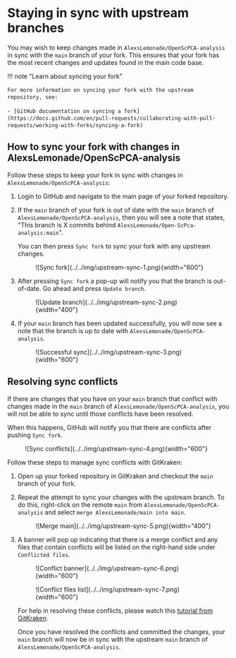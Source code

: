 # Staying in sync with upstream branches

You may wish to keep changes made in `AlexsLemonade/OpenScPCA-analysis` in sync with the `main` branch of your fork.
This ensures that your fork has the most recent changes and updates found in the main code base.

!!! note "Learn about syncing your fork"

    For more information on syncing your fork with the upstream repository, see:

    - [GitHub documentation on syncing a fork](https://docs.github.com/en/pull-requests/collaborating-with-pull-requests/working-with-forks/syncing-a-fork)


## How to sync your fork with changes in AlexsLemonade/OpenScPCA-analysis

Follow these steps to keep your fork in sync with changes in `AlexsLemonade/OpenScPCA-analysis`:

1. Login to GitHub and navigate to the main page of your forked repository.

1. If the `main` branch of your fork is out of date with the `main` branch of `AlexsLemonade/OpenScPCA-analysis`, then you will see a note that states, "This branch is X commits behind `AlexsLemonade/Open-ScPca-analysis:main`".

    You can then press `Sync fork` to sync your fork with any upstream changes.

    <figure markdown="span">
        ![Sync fork](../../img/upstream-sync-1.png){width="600"}
    </figure>

1. After pressing `Sync fork` a pop-up will notify you that the branch is out-of-date.
    Go ahead and press `Update branch`.

    <figure markdown="span">
        ![Update branch](../../img/upstream-sync-2.png){width="400"}
    </figure>

1. If your `main` branch has been updated successfully, you will now see a note that the branch is up to date with `AlexsLemonade/OpenScPCA-analysis`.

    <figure markdown="span">
        ![Successful sync](../../img/upstream-sync-3.png){width="600"}
    </figure>

## Resolving sync conflicts

If there are changes that you have on your `main` branch that conflict with changes made in the `main` branch of `AlexsLemonade/OpenScPCA-analysis`, you will not be able to sync until those conflicts have been resolved.

When this happens, GitHub will notify you that there are conflicts after pushing `Sync fork`.

<figure markdown="span">
    ![Sync conflicts](../../img/upstream-sync-4.png){width="600"}
</figure>

Follow these steps to manage sync conflicts with GitKraken:

1. Open up your forked repository in GitKraken and checkout the `main` branch of your fork.

1. Repeat the attempt to sync your changes with the upstream branch.
    To do this, right-click on the remote `main` from `AlexsLemonade/OpenScPCA-analysis` and select `merge AlexsLemonade/main into main`.

    <figure markdown="span">
        ![Merge main](../../img/upstream-sync-5.png){width="400"}
    </figure>

1. A banner will pop up indicating that there is a merge conflict and any files that contain conflicts will be listed on the right-hand side under `Conflicted files`.

    <figure markdown="span">
        ![Conflict banner](../../img/upstream-sync-6.png){width="600"}
    </figure>

    <figure markdown="span">
        ![Conflict files list](../../img/upstream-sync-7.png){width="600"}
    </figure>

    For help in resolving these conflicts, please watch this [tutorial from GitKraken](https://www.gitkraken.com/learn/git/tutorials/how-to-resolve-merge-conflict-in-git).

    Once you have resolved the conflicts and committed the changes, your `main` branch will now be in sync with the upstream `main` branch of `AlexsLemonade/OpenScPCA-analysis`.
